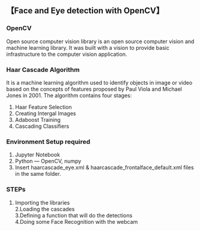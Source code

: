 ## 【**Face and Eye detection with OpenCV**】

### OpenCV<br />
Open source computer vision library is an open source computer vision and machine learning library. It was built with a vision to provide basic infrastructure to the computer vision application.<br />

### Haar Cascade Algorithm <br />
It is a machine learning algorithm used to identify objects in image or video based on the concepts of features proposed by Paul Viola and Michael Jones in 2001.
The algorithm contains four stages: <br />
1. Haar Feature Selection <br />
2. Creating Intergal Images <br />
3. Adaboost Training <br />
4. Cascading Classifiers <br />

### Environment Setup required <br />
1. Jupyter Notebook <br />
2. Python — OpenCV, numpy <br />
3. Insert haarcascade_eye.xml & haarcascade_frontalface_default.xml files in the same folder. <br />

### STEPs <br />

1. Importing the libraries <br />
2.Loading the cascades <br />
3.Defining a function that will do the detections <br />
4.Doing some Face Recognition with the webcam <br />

